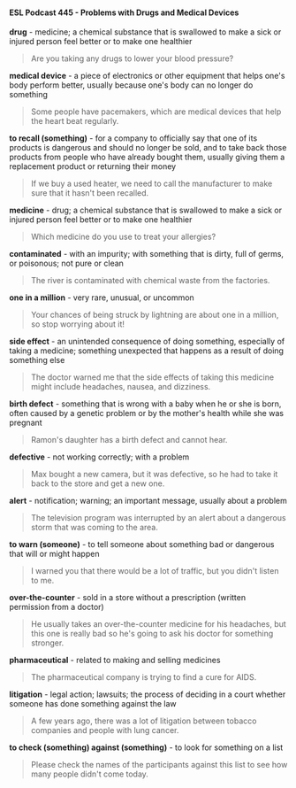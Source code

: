 #### ESL Podcast 445 - Problems with Drugs and Medical Devices

**drug** - medicine; a chemical substance that is swallowed to make a sick or
injured person feel better or to make one healthier

> Are you taking any drugs to lower your blood pressure?

**medical device** - a piece of electronics or other equipment that helps one's
body perform better, usually because one's body can no longer do something

> Some people have pacemakers, which are medical devices that help the heart
beat regularly.

**to recall (something)** - for a company to officially say that one of its products is
dangerous and should no longer be sold, and to take back those products from
people who have already bought them, usually giving them a replacement
product or returning their money

> If we buy a used heater, we need to call the manufacturer to make sure that it
hasn't been recalled.

**medicine** - drug; a chemical substance that is swallowed to make a sick or
injured person feel better or to make one healthier

> Which medicine do you use to treat your allergies?

**contaminated** - with an impurity; with something that is dirty, full of germs, or
poisonous; not pure or clean

> The river is contaminated with chemical waste from the factories.

**one in a million** - very rare, unusual, or uncommon

> Your chances of being struck by lightning are about one in a million, so stop
worrying about it!

**side effect** - an unintended consequence of doing something, especially of
taking a medicine; something unexpected that happens as a result of doing
something else

> The doctor warned me that the side effects of taking this medicine might include
headaches, nausea, and dizziness.

**birth defect** - something that is wrong with a baby when he or she is born, often
caused by a genetic problem or by the mother's health while she was pregnant

> Ramon's daughter has a birth defect and cannot hear.

**defective** - not working correctly; with a problem

> Max bought a new camera, but it was defective, so he had to take it back to the
store and get a new one.

**alert** - notification; warning; an important message, usually about a problem

> The television program was interrupted by an alert about a dangerous storm
that was coming to the area.

**to warn (someone)** - to tell someone about something bad or dangerous that
will or might happen

> I warned you that there would be a lot of traffic, but you didn't listen to me.

**over-the-counter** - sold in a store without a prescription (written permission from
a doctor)

> He usually takes an over-the-counter medicine for his headaches, but this one
is really bad so he's going to ask his doctor for something stronger.

**pharmaceutical** - related to making and selling medicines

> The pharmaceutical company is trying to find a cure for AIDS.

**litigation** - legal action; lawsuits; the process of deciding in a court whether
someone has done something against the law

> A few years ago, there was a lot of litigation between tobacco companies and
people with lung cancer.

**to check (something) against (something)** - to look for something on a list

> Please check the names of the participants against this list to see how many
people didn't come today.

